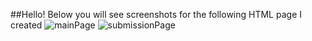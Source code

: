 ##Hello! Below you will see screenshots for the following HTML page I created
![mainPage](https://user-images.githubusercontent.com/24930067/147793225-f7f91363-7fa2-4485-8a39-842a8a86a3e3.png)
![submissionPage](https://user-images.githubusercontent.com/24930067/147793228-aea015bc-c376-485c-a2b2-9711f495a8dc.png)
